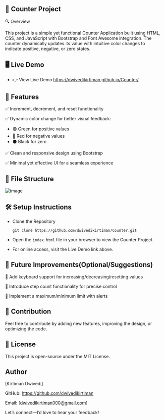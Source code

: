 ## 🔢 Counter Project

🔍 Overview

This project is a simple yet functional Counter Application built using HTML, CSS, and JavaScript with Bootstrap and Font Awesome integration. The counter dynamically updates its value with intuitive color changes to indicate positive, negative, or zero states.

## 🖥️ Live Demo

- 👉 View Live Demo    https://dwivedikirtiman.github.io/Counter/

## 🌟 Features

✅ Increment, decrement, and reset functionality

✅ Dynamic color change for better visual feedback:
- 🟢 Green for positive values
- 🔴 Red for negative values
- ⚫ Black for zero

✅ Clean and responsive design using Bootstrap

✅ Minimal yet effective UI for a seamless experience

## 📂 File Structure

![image](https://github.com/user-attachments/assets/0bdec820-83b8-4aa5-a33e-459a4b7650b0)


## 🛠️ Setup Instructions

- Clone the Repository

  ```git clone https://github.com/dwivedikirtiman/Counter.git```

- Open the ```index.html``` file in your browser to view the Counter Project.

- For online access, visit the Live Demo link above.

## 🚀 Future Improvements(Optional/Suggestions)

🔄 Add keyboard support for increasing/decreasing/resetting values

🔢 Introduce step count functionality for precise control

🎯 Implement a maximum/minimum limit with alerts

## 🤝 Contribution

Feel free to contribute by adding new features, improving the design, or optimizing the code.

## 📜 License

This project is open-source under the MIT License.

## Author

[Kirtiman Dwivedi]

GitHub: https://github.com/dwivedikirtiman

Email: [dwivedikirtiman000@gmail.com]

Let’s connect—I’d love to hear your feedback!







                   
